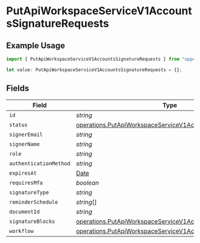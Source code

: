 # PutApiWorkspaceServiceV1AccountsSignatureRequests

## Example Usage

```typescript
import { PutApiWorkspaceServiceV1AccountsSignatureRequests } from "oppulence-backend-sdk/models/operations";

let value: PutApiWorkspaceServiceV1AccountsSignatureRequests = {};
```

## Fields

| Field                                                                                                                                      | Type                                                                                                                                       | Required                                                                                                                                   | Description                                                                                                                                |
| ------------------------------------------------------------------------------------------------------------------------------------------ | ------------------------------------------------------------------------------------------------------------------------------------------ | ------------------------------------------------------------------------------------------------------------------------------------------ | ------------------------------------------------------------------------------------------------------------------------------------------ |
| `id`                                                                                                                                       | *string*                                                                                                                                   | :heavy_minus_sign:                                                                                                                         | N/A                                                                                                                                        |
| `status`                                                                                                                                   | [operations.PutApiWorkspaceServiceV1AccountsAccountsStatus](../../models/operations/putapiworkspaceservicev1accountsaccountsstatus.md)     | :heavy_minus_sign:                                                                                                                         | N/A                                                                                                                                        |
| `signerEmail`                                                                                                                              | *string*                                                                                                                                   | :heavy_minus_sign:                                                                                                                         | N/A                                                                                                                                        |
| `signerName`                                                                                                                               | *string*                                                                                                                                   | :heavy_minus_sign:                                                                                                                         | N/A                                                                                                                                        |
| `role`                                                                                                                                     | *string*                                                                                                                                   | :heavy_minus_sign:                                                                                                                         | N/A                                                                                                                                        |
| `authenticationMethod`                                                                                                                     | *string*                                                                                                                                   | :heavy_minus_sign:                                                                                                                         | N/A                                                                                                                                        |
| `expiresAt`                                                                                                                                | [Date](https://developer.mozilla.org/en-US/docs/Web/JavaScript/Reference/Global_Objects/Date)                                              | :heavy_minus_sign:                                                                                                                         | N/A                                                                                                                                        |
| `requiresMfa`                                                                                                                              | *boolean*                                                                                                                                  | :heavy_minus_sign:                                                                                                                         | N/A                                                                                                                                        |
| `signatureType`                                                                                                                            | *string*                                                                                                                                   | :heavy_minus_sign:                                                                                                                         | N/A                                                                                                                                        |
| `reminderSchedule`                                                                                                                         | *string*[]                                                                                                                                 | :heavy_minus_sign:                                                                                                                         | N/A                                                                                                                                        |
| `documentId`                                                                                                                               | *string*                                                                                                                                   | :heavy_minus_sign:                                                                                                                         | N/A                                                                                                                                        |
| `signatureBlocks`                                                                                                                          | [operations.PutApiWorkspaceServiceV1AccountsSignatureBlocks](../../models/operations/putapiworkspaceservicev1accountssignatureblocks.md)[] | :heavy_minus_sign:                                                                                                                         | N/A                                                                                                                                        |
| `workflow`                                                                                                                                 | [operations.PutApiWorkspaceServiceV1AccountsWorkflow](../../models/operations/putapiworkspaceservicev1accountsworkflow.md)                 | :heavy_minus_sign:                                                                                                                         | N/A                                                                                                                                        |